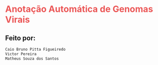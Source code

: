 

<h1 style="color: #EB5757;">Anotação Automática de Genomas  Virais</h1>



## Feito por:

```bash
Caio Bruno Pitta Figueiredo
Victor Pereira  
Matheus Souza dos Santos
```
